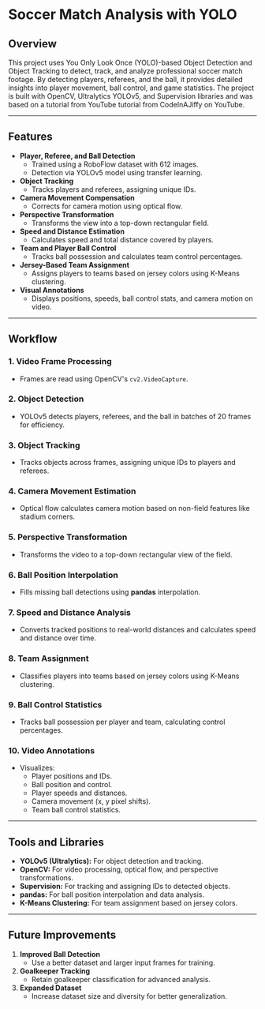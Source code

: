 # Soccer Match Analysis with YOLO

## Overview
This project uses You Only Look Once (YOLO)-based Object Detection and Object Tracking to detect, track, and analyze professional soccer match footage. By detecting players, referees, and the ball, it provides detailed insights into player movement, ball control, and game statistics. The project is built with OpenCV, Ultralytics YOLOv5, and Supervision libraries and was based on a tutorial from YouTube tutorial from CodeInAJiffy on YouTube.

---

## Features
- **Player, Referee, and Ball Detection**
  - Trained using a RoboFlow dataset with 612 images.
  - Detection via YOLOv5 model using transfer learning.
- **Object Tracking**
  - Tracks players and referees, assigning unique IDs.
- **Camera Movement Compensation**
  - Corrects for camera motion using optical flow.
- **Perspective Transformation**
  - Transforms the view into a top-down rectangular field.
- **Speed and Distance Estimation**
  - Calculates speed and total distance covered by players.
- **Team and Player Ball Control**
  - Tracks ball possession and calculates team control percentages.
- **Jersey-Based Team Assignment**
  - Assigns players to teams based on jersey colors using K-Means clustering.
- **Visual Annotations**
  - Displays positions, speeds, ball control stats, and camera motion on video.

---

## Workflow

### 1. Video Frame Processing
- Frames are read using OpenCV's `cv2.VideoCapture`.

### 2. Object Detection
- YOLOv5 detects players, referees, and the ball in batches of 20 frames for efficiency.

### 3. Object Tracking
- Tracks objects across frames, assigning unique IDs to players and referees.

### 4. Camera Movement Estimation
- Optical flow calculates camera motion based on non-field features like stadium corners.

### 5. Perspective Transformation
- Transforms the video to a top-down rectangular view of the field.

### 6. Ball Position Interpolation
- Fills missing ball detections using **pandas** interpolation.

### 7. Speed and Distance Analysis
- Converts tracked positions to real-world distances and calculates speed and distance over time.

### 8. Team Assignment
- Classifies players into teams based on jersey colors using K-Means clustering.

### 9. Ball Control Statistics
- Tracks ball possession per player and team, calculating control percentages.

### 10. Video Annotations
- Visualizes:
  - Player positions and IDs.
  - Ball position and control.
  - Player speeds and distances.
  - Camera movement (x, y pixel shifts).
  - Team ball control statistics.

---

## Tools and Libraries
- **YOLOv5 (Ultralytics):** For object detection and tracking.
- **OpenCV:** For video processing, optical flow, and perspective transformations.
- **Supervision:** For tracking and assigning IDs to detected objects.
- **pandas:** For ball position interpolation and data analysis.
- **K-Means Clustering:** For team assignment based on jersey colors.

---

## Future Improvements
1. **Improved Ball Detection**
   - Use a better dataset and larger input frames for training.
2. **Goalkeeper Tracking**
   - Retain goalkeeper classification for advanced analysis.
3. **Expanded Dataset**
   - Increase dataset size and diversity for better generalization.
